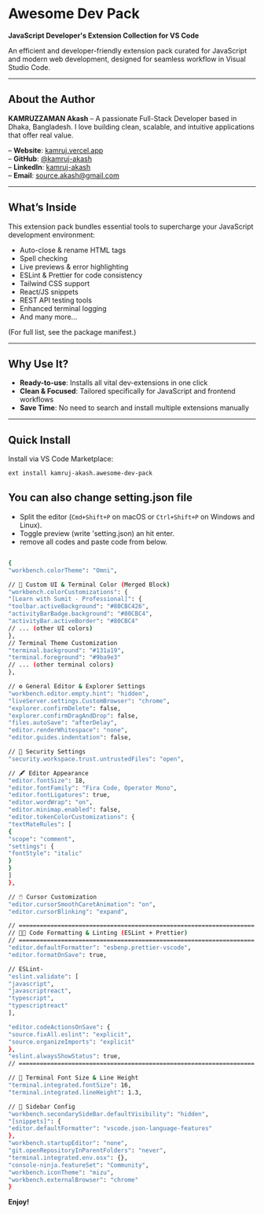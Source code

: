 # Awesome Dev Pack

**JavaScript Developer's Extension Collection for VS Code**

An efficient and developer-friendly extension pack curated for JavaScript and modern web development, designed for seamless workflow in Visual Studio Code.

---

## About the Author

**KAMRUZZAMAN Akash** – A passionate Full-Stack Developer based in Dhaka, Bangladesh. I love building clean, scalable, and intuitive applications that offer real value.

– **Website**: [kamruj.vercel.app](https://kamruj.vercel.app)  
– **GitHub**: [@kamruj-akash](https://github.com/kamruj-akash)  
– **LinkedIn**: [kamruj-akash](https://www.linkedin.com/in/kamruj-akash/)  
– **Email**: source.akash@gmail.com

---

## What’s Inside

This extension pack bundles essential tools to supercharge your JavaScript development environment:

- Auto-close & rename HTML tags
- Spell checking
- Live previews & error highlighting
- ESLint & Prettier for code consistency
- Tailwind CSS support
- React/JS snippets
- REST API testing tools
- Enhanced terminal logging
- And many more...

(For full list, see the package manifest.)

---

## Why Use It?

- **Ready-to-use**: Installs all vital dev-extensions in one click
- **Clean & Focused**: Tailored specifically for JavaScript and frontend workflows
- **Save Time**: No need to search and install multiple extensions manually

---

## Quick Install

Install via VS Code Marketplace:

```sh
ext install kamruj-akash.awesome-dev-pack
```

## You can also change setting.json file

- Split the editor (`Cmd+Shift+P` on macOS or `Ctrl+Shift+P` on Windows and Linux).
- Toggle preview (write 'setting.json) an hit enter.
- remove all codes and paste code from below.

```sh

{
"workbench.colorTheme": "Omni",

// 🎨 Custom UI & Terminal Color (Merged Block)
"workbench.colorCustomizations": {
"[Learn with Sumit - Professional]": {
"toolbar.activeBackground": "#80CBC426",
"activityBarBadge.background": "#80CBC4",
"activityBar.activeBorder": "#80CBC4"
// ... (other UI colors)
},
// Terminal Theme Customization
"terminal.background": "#131a19",
"terminal.foreground": "#9ba9e3"
// ... (other terminal colors)
},

// ⚙️ General Editor & Explorer Settings
"workbench.editor.empty.hint": "hidden",
"liveServer.settings.CustomBrowser": "chrome",
"explorer.confirmDelete": false,
"explorer.confirmDragAndDrop": false,
"files.autoSave": "afterDelay",
"editor.renderWhitespace": "none",
"editor.guides.indentation": false,

// 🔐 Security Settings
"security.workspace.trust.untrustedFiles": "open",

// 🖋️ Editor Appearance
"editor.fontSize": 18,
"editor.fontFamily": "Fira Code, Operator Mono",
"editor.fontLigatures": true,
"editor.wordWrap": "on",
"editor.minimap.enabled": false,
"editor.tokenColorCustomizations": {
"textMateRules": [
{
"scope": "comment",
"settings": {
"fontStyle": "italic"
}
}
]
},

// 🖱️ Cursor Customization
"editor.cursorSmoothCaretAnimation": "on",
"editor.cursorBlinking": "expand",

// ===================================================================
// 🧑‍💻 Code Formatting & Linting (ESLint + Prettier)
// ===================================================================
"editor.defaultFormatter": "esbenp.prettier-vscode",
"editor.formatOnSave": true,

// ESLint-
"eslint.validate": [
"javascript",
"javascriptreact",
"typescript",
"typescriptreact"
],

"editor.codeActionsOnSave": {
"source.fixAll.eslint": "explicit",
"source.organizeImports": "explicit"
},
"eslint.alwaysShowStatus": true,
// ===================================================================

// 🔲 Terminal Font Size & Line Height
"terminal.integrated.fontSize": 16,
"terminal.integrated.lineHeight": 1.3,

// 🧭 Sidebar Config
"workbench.secondarySideBar.defaultVisibility": "hidden",
"[snippets]": {
"editor.defaultFormatter": "vscode.json-language-features"
},
"workbench.startupEditor": "none",
"git.openRepositoryInParentFolders": "never",
"terminal.integrated.env.osx": {},
"console-ninja.featureSet": "Community",
"workbench.iconTheme": "mizu",
"workbench.externalBrowser": "chrome"
}

```

**Enjoy!**

